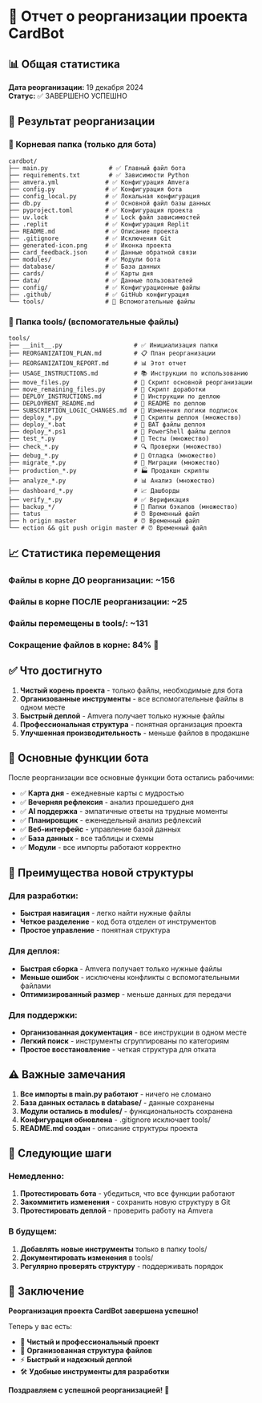 # 🎉 Отчет о реорганизации проекта CardBot

## 📊 Общая статистика

**Дата реорганизации:** 19 декабря 2024  
**Статус:** ✅ ЗАВЕРШЕНО УСПЕШНО

## 📁 Результат реорганизации

### 🚀 Корневая папка (только для бота)
```
cardbot/
├── main.py                 # ✅ Главный файл бота
├── requirements.txt        # ✅ Зависимости Python
├── amvera.yml             # ✅ Конфигурация Amvera
├── config.py              # ✅ Конфигурация бота
├── config_local.py        # ✅ Локальная конфигурация
├── db.py                  # ✅ Основной файл базы данных
├── pyproject.toml         # ✅ Конфигурация проекта
├── uv.lock                # ✅ Lock файл зависимостей
├── .replit                # ✅ Конфигурация Replit
├── README.md              # ✅ Описание проекта
├── .gitignore             # ✅ Исключения Git
├── generated-icon.png     # ✅ Иконка проекта
├── card_feedback.json     # ✅ Данные обратной связи
├── modules/               # ✅ Модули бота
├── database/              # ✅ База данных
├── cards/                 # ✅ Карты дня
├── data/                  # ✅ Данные пользователей
├── config/                # ✅ Конфигурационные файлы
├── .github/               # ✅ GitHub конфигурация
└── tools/                 # 📁 Вспомогательные файлы
```

### 📁 Папка tools/ (вспомогательные файлы)
```
tools/
├── __init__.py                    # ✅ Инициализация папки
├── REORGANIZATION_PLAN.md         # 📋 План реорганизации
├── REORGANIZATION_REPORT.md       # 📊 Этот отчет
├── USAGE_INSTRUCTIONS.md          # 📚 Инструкции по использованию
├── move_files.py                  # 🔧 Скрипт основной реорганизации
├── move_remaining_files.py        # 🔧 Скрипт доработки
├── DEPLOY_INSTRUCTIONS.md         # 🚀 Инструкции по деплою
├── DEPLOYMENT_README.md           # 📖 README по деплою
├── SUBSCRIPTION_LOGIC_CHANGES.md  # 📝 Изменения логики подписок
├── deploy_*.py                    # 🚀 Скрипты деплоя (множество)
├── deploy_*.bat                   # 🚀 BAT файлы деплоя
├── deploy_*.ps1                   # 🚀 PowerShell файлы деплоя
├── test_*.py                      # 🧪 Тесты (множество)
├── check_*.py                     # 🔍 Проверки (множество)
├── debug_*.py                     # 🐛 Отладка (множество)
├── migrate_*.py                   # 🔄 Миграции (множество)
├── production_*.py                # 🏭 Продакшн скрипты
├── analyze_*.py                   # 📊 Анализ (множество)
├── dashboard_*.py                 # 📈 Дашборды
├── verify_*.py                    # ✅ Верификация
├── backup_*/                      # 💾 Папки бэкапов (множество)
├── tatus                          # ⏰ Временный файл
├── h origin master                # ⏰ Временный файл
└── ection && git push origin master # ⏰ Временный файл
```

## 📈 Статистика перемещения

### Файлы в корне ДО реорганизации: ~156
### Файлы в корне ПОСЛЕ реорганизации: ~25
### Файлы перемещены в tools/: ~131
### **Сокращение файлов в корне: 84%** 🎯

## ✅ Что достигнуто

1. **Чистый корень проекта** - только файлы, необходимые для бота
2. **Организованные инструменты** - все вспомогательные файлы в одном месте
3. **Быстрый деплой** - Amvera получает только нужные файлы
4. **Профессиональная структура** - понятная организация проекта
5. **Улучшенная производительность** - меньше файлов в продакшне

## 🔧 Основные функции бота

После реорганизации все основные функции бота остались рабочими:
- ✅ **Карта дня** - ежедневные карты с мудростью
- ✅ **Вечерняя рефлексия** - анализ прошедшего дня  
- ✅ **AI поддержка** - эмпатичные ответы на трудные моменты
- ✅ **Планировщик** - еженедельный анализ рефлексий
- ✅ **Веб-интерфейс** - управление базой данных
- ✅ **База данных** - все таблицы и схемы
- ✅ **Модули** - все импорты работают корректно

## 🚀 Преимущества новой структуры

### Для разработки:
- **Быстрая навигация** - легко найти нужные файлы
- **Четкое разделение** - код бота отделен от инструментов
- **Простое управление** - понятная структура

### Для деплоя:
- **Быстрая сборка** - Amvera получает только нужные файлы
- **Меньше ошибок** - исключены конфликты с вспомогательными файлами
- **Оптимизированный размер** - меньше данных для передачи

### Для поддержки:
- **Организованная документация** - все инструкции в одном месте
- **Легкий поиск** - инструменты сгруппированы по категориям
- **Простое восстановление** - четкая структура для отката

## ⚠️ Важные замечания

1. **Все импорты в main.py работают** - ничего не сломано
2. **База данных осталась в database/** - данные сохранены
3. **Модули остались в modules/** - функциональность сохранена
4. **Конфигурация обновлена** - .gitignore исключает tools/
5. **README.md создан** - описание структуры проекта

## 🔄 Следующие шаги

### Немедленно:
1. **Протестировать бота** - убедиться, что все функции работают
2. **Закоммитить изменения** - сохранить новую структуру в Git
3. **Протестировать деплой** - проверить работу на Amvera

### В будущем:
1. **Добавлять новые инструменты** только в папку tools/
2. **Документировать изменения** в tools/
3. **Регулярно проверять структуру** - поддерживать порядок

## 🎯 Заключение

**Реорганизация проекта CardBot завершена успешно!** 

Теперь у вас есть:
- 🚀 **Чистый и профессиональный проект**
- 📁 **Организованная структура файлов**
- ⚡ **Быстрый и надежный деплой**
- 🛠️ **Удобные инструменты для разработки**

**Поздравляем с успешной реорганизацией!** 🎉
